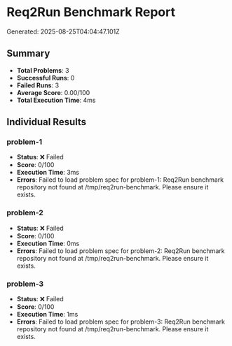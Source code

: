 # Req2Run Benchmark Report

Generated: 2025-08-25T04:04:47.101Z

## Summary
- **Total Problems**: 3
- **Successful Runs**: 0
- **Failed Runs**: 3
- **Average Score**: 0.00/100
- **Total Execution Time**: 4ms

## Individual Results
### problem-1
- **Status**: ❌ Failed
- **Score**: 0/100
- **Execution Time**: 3ms
- **Errors**: Failed to load problem spec for problem-1: Req2Run benchmark repository not found at /tmp/req2run-benchmark. Please ensure it exists.

### problem-2
- **Status**: ❌ Failed
- **Score**: 0/100
- **Execution Time**: 0ms
- **Errors**: Failed to load problem spec for problem-2: Req2Run benchmark repository not found at /tmp/req2run-benchmark. Please ensure it exists.

### problem-3
- **Status**: ❌ Failed
- **Score**: 0/100
- **Execution Time**: 1ms
- **Errors**: Failed to load problem spec for problem-3: Req2Run benchmark repository not found at /tmp/req2run-benchmark. Please ensure it exists.
